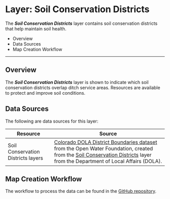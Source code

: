 # Layer: Soil Conservation Districts #

The ***Soil Conservation Districts*** layer contains soil conservation districts that
help maintain soil health.

*   Overview
*   Data Sources
*   Map Creation Workflow

---

## Overview ##

The ***Soil Conservation Districts*** layer is shown to indicate which soil conservation districts overlap ditch service areas.
Resources are available to protect and improve soil conditions.

## Data Sources ##

The following are data sources for this layer:

| **Resource** | **Source** |
| -- | -- |
| Soil Conservation Districts layers | [Colorado DOLA District Boundaries dataset](http://data.openwaterfoundation.org/state/co/dola/district-boundaries/) from the Open Water Foundation, created from the [Soil Conservation Districts](https://demography.dola.colorado.gov/assets/html/gis.html) layer from the Department of Local Affairs (DOLA). |

## Map Creation Workflow

The workflow to process the data can be found in the
[GitHub repository](https://github.com/OpenWaterFoundation/owf-infomapper-big-thompson/tree/master/workflow/BasinEntities/Agriculture-Ditches).
